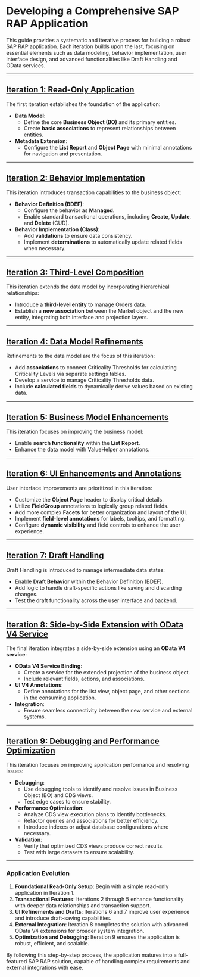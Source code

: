 # Developing a Comprehensive SAP RAP Application

This guide provides a systematic and iterative process for building a robust SAP RAP application. Each iteration builds upon the last, focusing on essential elements such as data modeling, behavior implementation, user interface design, and advanced functionalities like Draft Handling and OData services.

---

## [Iteration 1: Read-Only Application](./1st_iteration/notes.md)

The first iteration establishes the foundation of the application:

- **Data Model**:
  - Define the core **Business Object (BO)** and its primary entities.
  - Create **basic associations** to represent relationships between entities.
- **Metadata Extension**:
  - Configure the **List Report** and **Object Page** with minimal annotations for navigation and presentation.

---

## [Iteration 2: Behavior Implementation](./2ond_iteration/notes.md)

This iteration introduces transaction capabilities to the business object:

- **Behavior Definition (BDEF)**:
  - Configure the behavior as **Managed**.
  - Enable standard transactional operations, including **Create**, **Update**, and **Delete** (CUD).
- **Behavior Implementation (Class)**:
  - Add **validations** to ensure data consistency.
  - Implement **determinations** to automatically update related fields when necessary.

---

## [Iteration 3: Third-Level Composition](./3rd_iteration/notes.md)

This iteration extends the data model by incorporating hierarchical relationships:

- Introduce a **third-level entity** to manage Orders data.
- Establish a **new association** between the Market object and the new entity, integrating both interface and projection layers.

---

## [Iteration 4: Data Model Refinements](./4th_iteration/notes.md)

Refinements to the data model are the focus of this iteration:

- Add **associations** to connect Criticality Thresholds for calculating Criticality Levels via separate settings tables.
- Develop a service to manage Criticality Thresholds data.
- Include **calculated fields** to dynamically derive values based on existing data.

---

## [Iteration 5: Business Model Enhancements](./5th_iteration/notes.md)

This iteration focuses on improving the business model:

- Enable **search functionality** within the **List Report**.
- Enhance the data model with ValueHelper annotations.

---

## [Iteration 6: UI Enhancements and Annotations](./6th_iteration/notes.md)

User interface improvements are prioritized in this iteration:

- Customize the **Object Page** header to display critical details.
- Utilize **FieldGroup** annotations to logically group related fields.
- Add more complex **Facets** for better organization and layout of the UI.
- Implement **field-level annotations** for labels, tooltips, and formatting.
- Configure **dynamic visibility** and field controls to enhance the user experience.

---

## [Iteration 7: Draft Handling](./7th_iteration/notes.md)

Draft Handling is introduced to manage intermediate data states:

- Enable **Draft Behavior** within the Behavior Definition (BDEF).
- Add logic to handle draft-specific actions like saving and discarding changes.
- Test the draft functionality across the user interface and backend.

---

## [Iteration 8: Side-by-Side Extension with OData V4 Service](./8th_iteration/notes.md)

The final iteration integrates a side-by-side extension using an **OData V4 service**:

- **OData V4 Service Binding**:
  - Create a service for the extended projection of the business object.
  - Include relevant fields, actions, and associations.
- **UI V4 Annotations**:
  - Define annotations for the list view, object page, and other sections in the consuming application.
- **Integration**:
  - Ensure seamless connectivity between the new service and external systems.

---

## [Iteration 9: Debugging and Performance Optimization](./9th_iteration/notes.md)

This iteration focuses on improving application performance and resolving issues:

- **Debugging**:
  - Use debugging tools to identify and resolve issues in Business Object (BO) and CDS views.
  - Test edge cases to ensure stability.
- **Performance Optimization**:
  - Analyze CDS view execution plans to identify bottlenecks.
  - Refactor queries and associations for better efficiency.
  - Introduce indexes or adjust database configurations where necessary.
- **Validation**:
  - Verify that optimized CDS views produce correct results.
  - Test with large datasets to ensure scalability.

---

### Application Evolution

1. **Foundational Read-Only Setup**: Begin with a simple read-only application in Iteration 1.
2. **Transactional Features**: Iterations 2 through 5 enhance functionality with deeper data relationships and transaction support.
3. **UI Refinements and Drafts**: Iterations 6 and 7 improve user experience and introduce draft-saving capabilities.
4. **External Integration**: Iteration 8 completes the solution with advanced OData V4 extensions for broader system integration.
5. **Optimization and Debugging**: Iteration 9 ensures the application is robust, efficient, and scalable.

By following this step-by-step process, the application matures into a full-featured SAP RAP solution, capable of handling complex requirements and external integrations with ease.